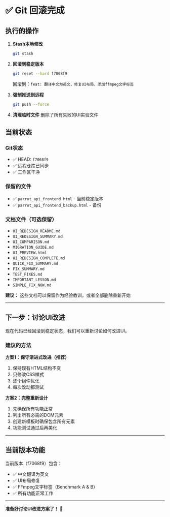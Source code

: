 # ✅ Git 回滚完成

## 执行的操作

1. **Stash本地修改**
   ```bash
   git stash
   ```

2. **回滚到稳定版本**
   ```bash
   git reset --hard f7068f9
   ```
   回滚到：`feat: 翻译中文为英文，修复UI布局，添加ffmpeg文字标签`

3. **强制推送到远程**
   ```bash
   git push --force
   ```

4. **清理临时文件**
   删除了所有失败的UI实验文件

## 当前状态

### Git状态
- ✅ HEAD: `f7068f9`
- ✅ 远程仓库已同步
- ✅ 工作区干净

### 保留的文件
- ✅ `parrot_api_frontend.html` - 当前稳定版本
- ✅ `parrot_api_frontend_backup.html` - 备份

### 文档文件（可选保留）
- `UI_REDESIGN_README.md`
- `UI_REDESIGN_SUMMARY.md`
- `UI_COMPARISON.md`
- `MIGRATION_GUIDE.md`
- `UI_PREVIEW.html`
- `UI_REDESIGN_COMPLETE.md`
- `QUICK_FIX_SUMMARY.md`
- `FIX_SUMMARY.md`
- `TEST_FIXES.md`
- `IMPORTANT_LESSON.md`
- `SIMPLE_FIX_NOW.md`

**建议：** 这些文档可以保留作为经验教训，或者全部删除重新开始

---

## 下一步：讨论UI改进

现在代码已经回滚到稳定状态，我们可以重新讨论如何改进UI。

### 建议的方法

**方案1：保守渐进式改进（推荐）**
1. 保持现有HTML结构不变
2. 只修改CSS样式
3. 逐个组件优化
4. 每次改动都测试

**方案2：完整重新设计**
1. 先确保所有功能正常
2. 列出所有必需的DOM元素
3. 创建新模板时确保包含所有元素
4. 功能测试通过后再美化

---

## 当前版本功能

当前版本（f7068f9）包含：
- ✅ 中文翻译为英文
- ✅ UI布局修复
- ✅ FFmpeg文字标签（Benchmark A & B）
- ✅ 所有功能正常工作

---

**准备好讨论UI改进方案了！** 🎨

